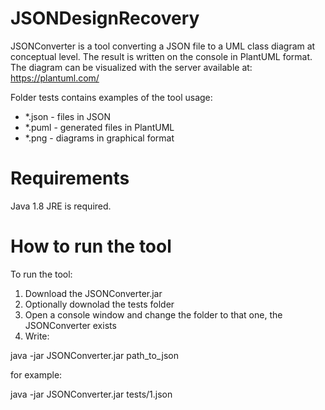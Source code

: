 # JSONDesignRecovery

JSONConverter is a tool converting a JSON file to a UML class diagram at conceptual level.
The result is written on the console in PlantUML format.
The diagram can be visualized with the server available at: https://plantuml.com/

Folder tests contains examples of the tool usage: 
- *.json - files in JSON
- *.puml - generated files in PlantUML
- *.png - diagrams in graphical format

# Requirements
Java 1.8 JRE is required.

# How to run the tool
To run the tool:
1. Download the JSONConverter.jar
2. Optionally downolad the tests folder
2. Open a console window and change the folder to that one, the JSONConverter exists
3. Write:

  java -jar JSONConverter.jar path_to_json

for example:

  java -jar JSONConverter.jar tests/1.json
  
